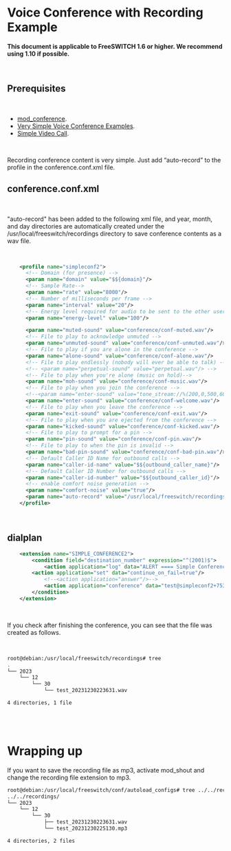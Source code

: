 # Voice Conference with Recording Example

__This document is applicable to FreeSWITCH 1.6 or higher. We recommend using 1.10 if possible.__

<br>

## Prerequisites

<br>

* [mod_conference](https://github.com/raspberry-pi-maker/VoIP-related-codes/tree/main/FreeSWITCH/mod_conference/mod_conference.md). 
* [Very Simple Voice Conference Examples](https://github.com/raspberry-pi-maker/VoIP-related-codes/tree/main/FreeSWITCH/mod_conference/voice_conference_example.md). 
* [Simple Video Call](https://github.com/raspberry-pi-maker/VoIP-related-codes/tree/main/FreeSWITCH/Video%20Call/SimpleVideo.md). 

<br>

Recording conference content is very simple. Just add “auto-record” to the profile in the conference.conf.xml file.

## conference.conf.xml

<br>

"auto-record" has been added to the following xml file, and year, month, and day directories are automatically created under the /usr/local/freeswitch/recordings directory to save conference contents as a wav file.

<br>


```xml
    <profile name="simpleconf2">
      <!-- Domain (for presence) -->
      <param name="domain" value="$${domain}"/>
      <!-- Sample Rate-->
      <param name="rate" value="8000"/>
      <!-- Number of milliseconds per frame -->
      <param name="interval" value="20"/>
      <!-- Energy level required for audio to be sent to the other users -->
      <param name="energy-level" value="100"/>

      <param name="muted-sound" value="conference/conf-muted.wav"/>
      <!-- File to play to acknowledge unmuted -->
      <param name="unmuted-sound" value="conference/conf-unmuted.wav"/>
      <!-- File to play if you are alone in the conference -->
      <param name="alone-sound" value="conference/conf-alone.wav"/>
      <!-- File to play endlessly (nobody will ever be able to talk) -->
      <!-- <param name="perpetual-sound" value="perpetual.wav"/> -->
      <!-- File to play when you're alone (music on hold)-->
      <param name="moh-sound" value="conference/conf-music.wav"/>
      <!-- File to play when you join the conference -->
      <!--<param name="enter-sound" value="tone_stream://%(200,0,500,600,700)"/>-->
      <param name="enter-sound" value="conference/conf-welcome.wav"/>
      <!-- File to play when you leave the conference -->
      <param name="exit-sound" value="conference/conf-exit.wav"/>
      <!-- File to play when you are ejected from the conference -->
      <param name="kicked-sound" value="conference/conf-kicked.wav"/>
      <!-- File to play to prompt for a pin -->
      <param name="pin-sound" value="conference/conf-pin.wav"/>
      <!-- File to play to when the pin is invalid -->
      <param name="bad-pin-sound" value="conference/conf-bad-pin.wav"/>
      <!-- Default Caller ID Name for outbound calls -->
      <param name="caller-id-name" value="$${outbound_caller_name}"/>
      <!-- Default Caller ID Number for outbound calls -->
      <param name="caller-id-number" value="$${outbound_caller_id}"/>
      <!-- enable comfort noise generation -->
      <param name="comfort-noise" value="true"/>
      <param name="auto-record" value="/usr/local/freeswitch/recordings/${strftime(%Y/%m/%d)}/${conference_name}_${strftime(%Y%m%d%H%M%S)}.mp3"/>
    </profile>
```
<br>

## dialplan

```xml
    <extension name="SIMPLE_CONFERENCE2">
        <condition field="destination_number" expression="^(2001)$">
            <action application="log" data="ALERT ==== Simple Conference2 CALL From ${caller_id_number}======"/>
	    <action application="set" data="continue_on_fail=true"/>
            <!--<action application="answer"/>-->
            <action application="conference" data="test@simpleconf2+7536+flags{mute}"/>
        </condition>
    </extension>
```
<br>

If you check after finishing the conference, you can see that the file was created as follows.

<br>

```bash
root@debian:/usr/local/freeswitch/recordings# tree
.
└── 2023
    └── 12
        └── 30
            └── test_20231230223631.wav

4 directories, 1 file

```
<br><br>

# Wrapping up
If you want to save the recording file as mp3, activate mod_shout and change the recording file extension to mp3.

```bash
root@debian:/usr/local/freeswitch/conf/autoload_configs# tree ../../recordings/
../../recordings/
└── 2023
    └── 12
        └── 30
            ├── test_20231230223631.wav
            └── test_20231230225130.mp3

4 directories, 2 files
```